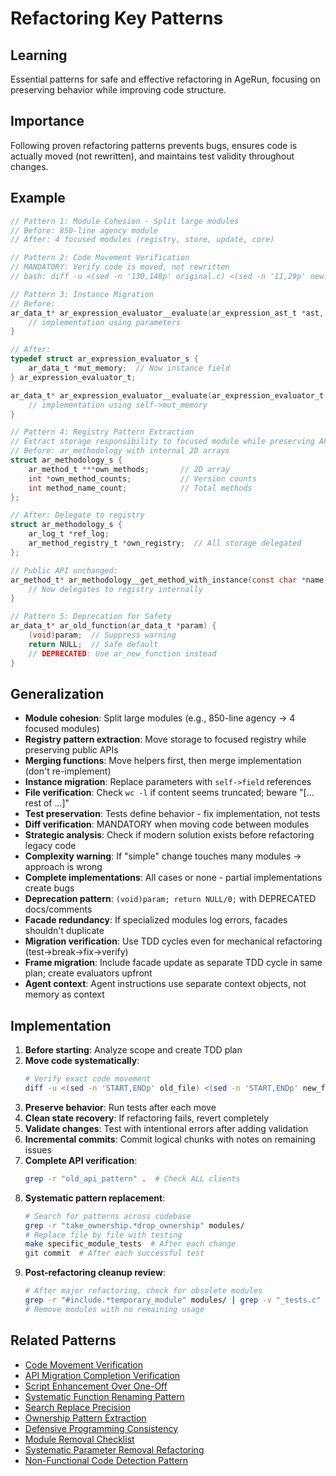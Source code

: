 # Refactoring Key Patterns

## Learning
Essential patterns for safe and effective refactoring in AgeRun, focusing on preserving behavior while improving code structure.

## Importance
Following proven refactoring patterns prevents bugs, ensures code is actually moved (not rewritten), and maintains test validity throughout changes.

## Example
```c
// Pattern 1: Module Cohesion - Split large modules
// Before: 850-line agency module
// After: 4 focused modules (registry, store, update, core)

// Pattern 2: Code Movement Verification
// MANDATORY: Verify code is moved, not rewritten
// bash: diff -u <(sed -n '130,148p' original.c) <(sed -n '11,29p' new.c)

// Pattern 3: Instance Migration
// Before:
ar_data_t* ar_expression_evaluator__evaluate(ar_expression_ast_t *ast, ar_data_t *memory) {
    // implementation using parameters
}

// After:
typedef struct ar_expression_evaluator_s {
    ar_data_t *mut_memory;  // Now instance field
} ar_expression_evaluator_t;

ar_data_t* ar_expression_evaluator__evaluate(ar_expression_evaluator_t *self, ar_expression_ast_t *ast) {
    // implementation using self->mut_memory
}

// Pattern 4: Registry Pattern Extraction
// Extract storage responsibility to focused module while preserving API
// Before: ar_methodology with internal 2D arrays
struct ar_methodology_s {
    ar_method_t ***own_methods;       // 2D array
    int *own_method_counts;           // Version counts
    int method_name_count;            // Total methods
};

// After: Delegate to registry
struct ar_methodology_s {
    ar_log_t *ref_log;
    ar_method_registry_t *own_registry;  // All storage delegated
};

// Public API unchanged:
ar_method_t* ar_methodology__get_method_with_instance(const char *name, const char *version) {
    // Now delegates to registry internally
}

// Pattern 5: Deprecation for Safety
ar_data_t* ar_old_function(ar_data_t *param) {
    (void)param;  // Suppress warning
    return NULL;  // Safe default
    // DEPRECATED: Use ar_new_function instead
}
```

## Generalization
- **Module cohesion**: Split large modules (e.g., 850-line agency → 4 focused modules)
- **Registry pattern extraction**: Move storage to focused registry while preserving public APIs
- **Merging functions**: Move helpers first, then merge implementation (don't re-implement)
- **Instance migration**: Replace parameters with `self->field` references
- **File verification**: Check `wc -l` if content seems truncated; beware "[... rest of ...]"
- **Test preservation**: Tests define behavior - fix implementation, not tests
- **Diff verification**: MANDATORY when moving code between modules
- **Strategic analysis**: Check if modern solution exists before refactoring legacy code
- **Complexity warning**: If "simple" change touches many modules → approach is wrong
- **Complete implementations**: All cases or none - partial implementations create bugs
- **Deprecation pattern**: `(void)param; return NULL/0;` with DEPRECATED docs/comments
- **Facade redundancy**: If specialized modules log errors, facades shouldn't duplicate
- **Migration verification**: Use TDD cycles even for mechanical refactoring (test→break→fix→verify)
- **Frame migration**: Include facade update as separate TDD cycle in same plan; create evaluators upfront
- **Agent context**: Agent instructions use separate context objects, not memory as context

## Implementation
1. **Before starting**: Analyze scope and create TDD plan
2. **Move code systematically**:
   ```bash
   # Verify exact code movement
   diff -u <(sed -n 'START,ENDp' old_file) <(sed -n 'START,ENDp' new_file)
   ```
3. **Preserve behavior**: Run tests after each move
4. **Clean state recovery**: If refactoring fails, revert completely
5. **Validate changes**: Test with intentional errors after adding validation
6. **Incremental commits**: Commit logical chunks with notes on remaining issues
7. **Complete API verification**: 
   ```bash
   grep -r "old_api_pattern" .  # Check ALL clients
   ```
8. **Systematic pattern replacement**:
   ```bash
   # Search for patterns across codebase
   grep -r "take_ownership.*drop_ownership" modules/
   # Replace file by file with testing
   make specific_module_tests  # After each change
   git commit  # After each successful test
   ```
9. **Post-refactoring cleanup review**:
   ```bash
   # After major refactoring, check for obsolete modules
   grep -r "#include.*temporary_module" modules/ | grep -v "_tests.c"
   # Remove modules with no remaining usage
   ```

## Related Patterns
- [Code Movement Verification](code-movement-verification.md)
- [API Migration Completion Verification](api-migration-completion-verification.md)
- [Script Enhancement Over One-Off](script-enhancement-over-one-off.md)
- [Systematic Function Renaming Pattern](systematic-function-renaming-pattern.md)
- [Search Replace Precision](search-replace-precision.md)
- [Ownership Pattern Extraction](ownership-pattern-extraction.md)
- [Defensive Programming Consistency](defensive-programming-consistency.md)
- [Module Removal Checklist](module-removal-checklist.md)
- [Systematic Parameter Removal Refactoring](systematic-parameter-removal-refactoring.md)
- [Non-Functional Code Detection Pattern](non-functional-code-detection-pattern.md)